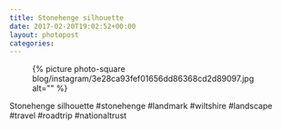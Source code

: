 ```yaml
---
title: Stonehenge silhouette
date: 2017-02-20T19:02:52+00:00
layout: photopost
categories:
---
```


<figure class="photo photo--square">
  {% picture photo-square blog/instagram/3e28ca93fef01656dd86368cd2d89097.jpg alt="" %}
</figure>

Stonehenge silhouette
#stonehenge #landmark #wiltshire #landscape #travel #roadtrip #nationaltrust
